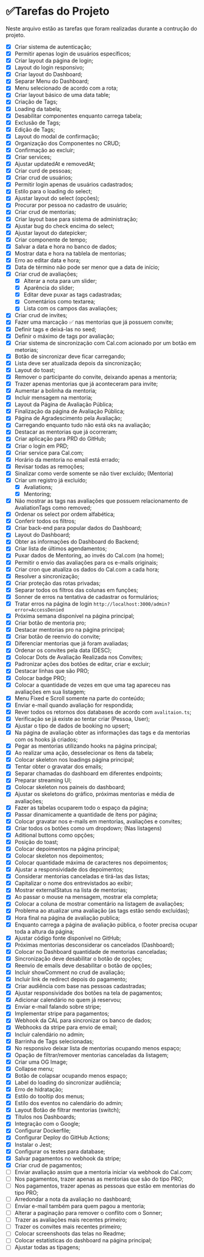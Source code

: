# ✅Tarefas do Projeto

Neste arquivo estão as tarefas que foram realizadas durante a contrução do projeto.

- [x] Criar sistema de autenticação;
- [x] Permitir apenas login de usuários específicos;
- [x] Criar layout da página de login;
- [x] Layout do login responsivo;
- [x] Criar layout do Dashboard;
- [x] Separar Menu do Dashboard;
- [x] Menu selecionado de acordo com a rota;
- [x] Criar layout básico de uma data table;
- [x] Criação de Tags;
- [x] Loading da tabela;
- [x] Desabilitar componentes enquanto carrega tabela;
- [x] Exclusão de Tags;
- [x] Edição de Tags;
- [x] Layout do modal de confirmação;
- [x] Organização dos Componentes no CRUD;
- [x] Confirmação ao excluir;
- [x] Criar services;
- [x] Ajustar updatedAt e removedAt;
- [x] Criar curd de pessoas;
- [x] Criar crud de usuários;
- [x] Permitir login apenas de usuários cadastrados;
- [x] Estilo para o loading do select;
- [x] Ajustar layout do select (opções);
- [x] Procurar por pessoa no cadastro de usuário;
- [x] Criar crud de mentorias;
- [x] Criar layout base para sistema de administração;
- [x] Ajustar bug do check encima do select;
- [x] Ajustar layout do datepicker;
- [x] Criar componente de tempo;
- [x] Salvar a data e hora no banco de dados;
- [x] Mostrar data e hora na tablela de mentorias;
- [x] Erro ao editar data e hora;
- [x] Data de término não pode ser menor que a data de início;
- [x] Criar crud de avaliações;
  - [x] Alterar a nota para um slider;
  - [x] Aparência do slider;
  - [x] Editar deve puxar as tags cadastradas;
  - [x] Comentários como textarea;
  - [x] Lista com os campos das avaliações;
- [x] Criar crud de invites;
- [x] Fazer uma marcação ✅ nas mentorias que já possuem convite;
- [x] Definir tags e deixá-las no seed;
- [x] Definir o máximo de tags por avaliação;
- [x] Criar sistema de sincronização com Cal.com acionado por um botão em metorias;
- [x] Botão de sincronizar deve ficar carregando;
- [x] Lista deve ser atualizada depois da sincronização;
- [x] Layout do toast;
- [x] Remover o participante do convite, deixando apenas a mentoria;
- [x] Trazer apenas mentorias que já aconteceram para invite;
- [x] Aumentar a bolinha da mentoria;
- [x] Incluir mensagem na mentoria;
- [x] Layout da Página de Avaliação Pública;
- [x] Finalização da página de Avaliação Pública;
- [x] Página de Agradescimento pela Avaliação;
- [x] Carregando enquanto tudo não está oks na avaliação;
- [x] Destacar as mentorias que já ocorreram;
- [x] Criar aplicação para PRD do GitHub;
- [x] Criar o login em PRD;
- [x] Criar service para Cal.com;
- [x] Horário da mentoria no email está errado;
- [x] Revisar todas as remoções;
- [x] Sinalizar como verde somente se não tiver excluído; (Mentoria)
- [x] Criar um registro já excluído;
  - [x] Avaliations;
  - [x] Mentoring;
- [x] Não mostrar as tags nas avaliações que possuem relacionamento de AvaliationTags como removed;
- [x] Ordenar os select por ordem alfabética;
- [x] Conferir todos os filtros;
- [x] Criar back-end para popular dados do Dashboard;
- [x] Layout do Dashboard;
- [x] Obter as informações do Dashboard do Backend;
- [x] Criar lista de últimos agendamentos;
- [x] Puxar dados de Mentoring, ao invés do Cal.com (na home);
- [x] Permitir o envio das avaliações para os e-mails originais;
- [x] Criar cron que atualiza os dados do Cal.com a cada hora;
- [x] Resolver a sincronização;
- [x] Criar proteção das rotas privadas;
- [x] Separar todos os filtros das colunas em funções;
- [x] Sonner de erros na tentativa de cadastrar os formulários;
- [x] Tratar erros na página de login `http://localhost:3000/admin?error=AccessDenied`
- [x] Próxima semana disponível na página principal;
- [x] Criar botão de mentoria pro;
- [x] Destacar mentorias pro na página principal;
- [x] Criar botão de reenvio do convite;
- [x] Diferenciar mentorias que já foram avaliadas;
- [x] Ordenar os convites pela data (DESC);
- [x] Colocar Dots de Avaliação Realizada nos Convites;
- [x] Padronizar ações dos botões de editar, criar e excluir;
- [x] Destacar linhas que são PRO;
- [x] Colocar badge PRO;
- [x] Colocar a quantidade de vezes em que uma tag apareceu nas avaliações em sua listagem;
- [x] Menu Fixed e Scroll somente na parte do conteúdo;
- [x] Enviar e-mail quando avaliação for respondida;
- [x] Rever todos os retornos dos databases de acordo com `avalitaion.ts`;
- [x] Verificação se já existe ao tentar criar (Pessoa, User);
- [x] Ajustar o tipo de dados de booking no upsert;
- [x] Na página de avaliação obter as informações das tags e da mentorias com os hooks já criados;
- [x] Pegar as mentorias utilizando hooks na página principal;
- [x] Ao realizar uma ação, desselecionar os ítens da tabela;
- [x] Colocar skeleton nos loadings página principal;
- [x] Tentar obter o gravatar dos emails;
- [x] Separar chamadas do dashboard em diferentes endpoints;
- [x] Preparar streaming UI;
- [x] Colocar skeleton nos paineis do dashboard;
- [x] Ajustar os skeletons do gráfico, próximas mentorias e média de avaliações;
- [x] Fazer as tabelas ocuparem todo o espaço da página;
- [x] Passar dinamicamente a quantidade de ítens por página;
- [x] Colocar gravatar nos e-mails em mentorias, avaliações e convites;
- [x] Criar todos os botões como um dropdown; (Nas listagens)
- [x] Aditional buttons como opções;
- [x] Posição do toast;
- [x] Colocar depoimentos na página principal;
- [x] Colocar skeleton nos depoimentos;
- [x] Colocar quantidade máxima de caracteres nos depoimentos;
- [x] Ajustar a responsividade dos depoimentos;
- [x] Considerar mentorias canceladas e tirá-las das listas;
- [x] Capitalizar o nome dos entrevistados ao exibir;
- [x] Mostrar externalStatus na lista de mentorias;
- [x] Ao passar o mouse na mensagem, mostrar ela completa;
- [x] Colocar a coluna de mostrar comentário na listagem de avaliações;
- [x] Problema ao atualizar uma avaliação (as tags estão sendo excluídas);
- [x] Hora final na página de avaliação publica;
- [x] Enquanto carrega a página de avaliação pública, o footer precisa ocupar toda a altura da página;
- [x] Ajustar código fonte disponível no GitHub;
- [x] Próximas mentorias desconsiderar os cancelados (Dashboard);
- [x] Colocar no Dashboard quantidade de mentorias canceladas;
- [x] Sincronização deve desabilitar o botão de opções;
- [x] Reenvio de emails deve desabilitar o botão de opções;
- [x] Incluir showComment no crud de avaliação;
- [x] Incluir link de redirect depois do pagamento;
- [x] Criar audiência com base nas pessoas cadastradas;
- [x] Ajustar responsividade dos botões na tela de pagamentos;
- [x] Adicionar calendário no quem já reservou;
- [x] Enviar e-mail falando sobre stripe;
- [x] Implementar stripe para pagamentos;
- [x] Webhook da CAL para sincronizar os banco de dados;
- [x] Webhooks da stripe para envio de email;
- [x] Incluir calendário no admin;
- [x] Barrinha de Tags selecionadas;
- [x] No responsivo deixar lista de mentorias ocupando menos espaço;
- [x] Opação de filtrar/remover mentorias canceladas da listagem;
- [x] Criar uma OG Image;
- [x] Collapse menu;
- [x] Botão de colapsar ocupando menos espaço;
- [x] Label do loading do sincronizar audiência;
- [x] Erro de hidratação;
- [x] Estilo do tooltip dos menus;
- [x] Estilo dos eventos no calendário do admin;
- [x] Layout Botão de filtrar mentorias (switch);
- [x] Títulos nos Dashboards;
- [x] Integração com o Google;
- [x] Configurar Dockerfile;
- [x] Configurar Deploy do GitHub Actions;
- [x] Instalar o Jest;
- [x] Configurar os testes para database;
- [x] Salvar pagamentos no webhook da stripe;
- [x] Criar crud de pagamentos;
- [ ] Enviar avaliação assim que a mentoria iniciar via webhook do Cal.com;
- [ ] Nos pagamentos, trazer apenas as mentorias que são do tipo PRO;
- [ ] Nos pagamentos, trazer apenas as pessoas que estão em mentorias do tipo PRO;
- [ ] Arredondar a nota da avaliação no dashboard;
- [ ] Enviar e-mail também para quem pagou a mentoria;
- [ ] Alterar a paginação para remover o conflito com o Sonner;
- [ ] Trazer as avaliações mais recentes primeiro;
- [ ] Trazer os convites mais recentes primeiro;
- [ ] Colocar screenshoots das telas no Readme;
- [ ] Colocar estatísticas do dashboard na página principal;
- [ ] Ajustar todas as tipagens;

